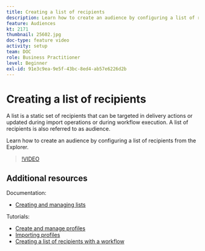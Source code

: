 ```yaml
---
title: Creating a list of recipients
description: Learn how to create an audience by configuring a list of recipients from the Explorer.
feature: Audiences
kt: 2171
thumbnail: 25602.jpg
doc-type: feature video
activity: setup
team: DOC
role: Business Practitioner
level: Beginner
exl-id: 91e3c9ea-9e5f-43bc-8ed4-ab57e6226d2b
---
```

# Creating a list of recipients

A list is a static set of recipients that can be targeted in delivery actions or updated during import operations or during workflow execution. A list of recipients is also referred to as audience.

Learn how to create an audience by configuring a list of recipients from the Explorer.

>[!VIDEO](https://video.tv.adobe.com/v/25602/quality=12)

## Additional resources

Documentation:

* [Creating and managing lists](https://docs.adobe.com/content/help/en/campaign-classic/using/getting-started/profile-management/creating-and-managing-lists.html)

Tutorials:

* [Create and manage profiles](/help/profile-management/create-and-manage-profiles.md)
* [Importing profiles](/help/data-management/importing-profiles.md)
* [Creating a list of recipients with a workflow](/help/profile-management/creating-a-list-of-recipients-with-a-workflow.md)
